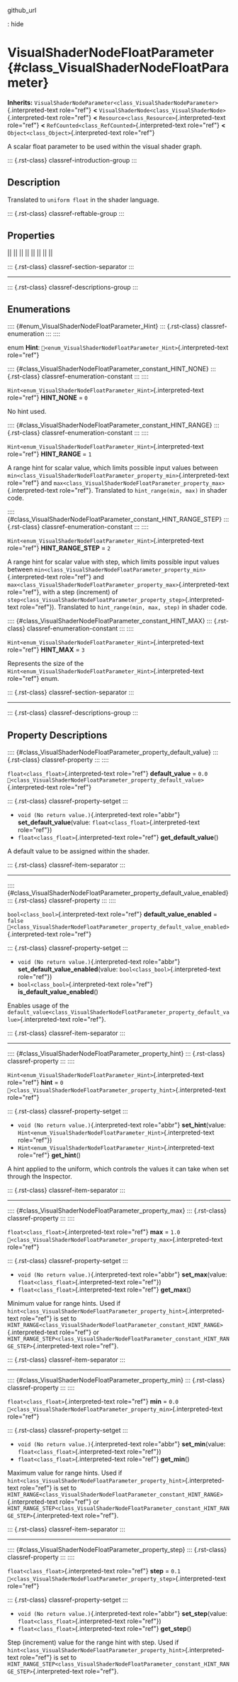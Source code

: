 github_url

:   hide

# VisualShaderNodeFloatParameter {#class_VisualShaderNodeFloatParameter}

**Inherits:**
`VisualShaderNodeParameter<class_VisualShaderNodeParameter>`{.interpreted-text
role="ref"} **\<**
`VisualShaderNode<class_VisualShaderNode>`{.interpreted-text role="ref"}
**\<** `Resource<class_Resource>`{.interpreted-text role="ref"} **\<**
`RefCounted<class_RefCounted>`{.interpreted-text role="ref"} **\<**
`Object<class_Object>`{.interpreted-text role="ref"}

A scalar float parameter to be used within the visual shader graph.

::: {.rst-class}
classref-introduction-group
:::

## Description

Translated to `uniform float` in the shader language.

::: {.rst-class}
classref-reftable-group
:::

## Properties

||
||
||
||
||
||
||
||

::: {.rst-class}
classref-section-separator
:::

------------------------------------------------------------------------

::: {.rst-class}
classref-descriptions-group
:::

## Enumerations

:::: {#enum_VisualShaderNodeFloatParameter_Hint}
::: {.rst-class}
classref-enumeration
:::
::::

enum **Hint**:
`🔗<enum_VisualShaderNodeFloatParameter_Hint>`{.interpreted-text
role="ref"}

:::: {#class_VisualShaderNodeFloatParameter_constant_HINT_NONE}
::: {.rst-class}
classref-enumeration-constant
:::
::::

`Hint<enum_VisualShaderNodeFloatParameter_Hint>`{.interpreted-text
role="ref"} **HINT_NONE** = `0`

No hint used.

:::: {#class_VisualShaderNodeFloatParameter_constant_HINT_RANGE}
::: {.rst-class}
classref-enumeration-constant
:::
::::

`Hint<enum_VisualShaderNodeFloatParameter_Hint>`{.interpreted-text
role="ref"} **HINT_RANGE** = `1`

A range hint for scalar value, which limits possible input values
between
`min<class_VisualShaderNodeFloatParameter_property_min>`{.interpreted-text
role="ref"} and
`max<class_VisualShaderNodeFloatParameter_property_max>`{.interpreted-text
role="ref"}. Translated to `hint_range(min, max)` in shader code.

:::: {#class_VisualShaderNodeFloatParameter_constant_HINT_RANGE_STEP}
::: {.rst-class}
classref-enumeration-constant
:::
::::

`Hint<enum_VisualShaderNodeFloatParameter_Hint>`{.interpreted-text
role="ref"} **HINT_RANGE_STEP** = `2`

A range hint for scalar value with step, which limits possible input
values between
`min<class_VisualShaderNodeFloatParameter_property_min>`{.interpreted-text
role="ref"} and
`max<class_VisualShaderNodeFloatParameter_property_max>`{.interpreted-text
role="ref"}, with a step (increment) of
`step<class_VisualShaderNodeFloatParameter_property_step>`{.interpreted-text
role="ref"}). Translated to `hint_range(min, max, step)` in shader code.

:::: {#class_VisualShaderNodeFloatParameter_constant_HINT_MAX}
::: {.rst-class}
classref-enumeration-constant
:::
::::

`Hint<enum_VisualShaderNodeFloatParameter_Hint>`{.interpreted-text
role="ref"} **HINT_MAX** = `3`

Represents the size of the
`Hint<enum_VisualShaderNodeFloatParameter_Hint>`{.interpreted-text
role="ref"} enum.

::: {.rst-class}
classref-section-separator
:::

------------------------------------------------------------------------

::: {.rst-class}
classref-descriptions-group
:::

## Property Descriptions

:::: {#class_VisualShaderNodeFloatParameter_property_default_value}
::: {.rst-class}
classref-property
:::
::::

`float<class_float>`{.interpreted-text role="ref"} **default_value** =
`0.0`
`🔗<class_VisualShaderNodeFloatParameter_property_default_value>`{.interpreted-text
role="ref"}

::: {.rst-class}
classref-property-setget
:::

- `void (No return value.)`{.interpreted-text role="abbr"}
  **set_default_value**(value: `float<class_float>`{.interpreted-text
  role="ref"})
- `float<class_float>`{.interpreted-text role="ref"}
  **get_default_value**()

A default value to be assigned within the shader.

::: {.rst-class}
classref-item-separator
:::

------------------------------------------------------------------------

:::: {#class_VisualShaderNodeFloatParameter_property_default_value_enabled}
::: {.rst-class}
classref-property
:::
::::

`bool<class_bool>`{.interpreted-text role="ref"}
**default_value_enabled** = `false`
`🔗<class_VisualShaderNodeFloatParameter_property_default_value_enabled>`{.interpreted-text
role="ref"}

::: {.rst-class}
classref-property-setget
:::

- `void (No return value.)`{.interpreted-text role="abbr"}
  **set_default_value_enabled**(value:
  `bool<class_bool>`{.interpreted-text role="ref"})
- `bool<class_bool>`{.interpreted-text role="ref"}
  **is_default_value_enabled**()

Enables usage of the
`default_value<class_VisualShaderNodeFloatParameter_property_default_value>`{.interpreted-text
role="ref"}.

::: {.rst-class}
classref-item-separator
:::

------------------------------------------------------------------------

:::: {#class_VisualShaderNodeFloatParameter_property_hint}
::: {.rst-class}
classref-property
:::
::::

`Hint<enum_VisualShaderNodeFloatParameter_Hint>`{.interpreted-text
role="ref"} **hint** = `0`
`🔗<class_VisualShaderNodeFloatParameter_property_hint>`{.interpreted-text
role="ref"}

::: {.rst-class}
classref-property-setget
:::

- `void (No return value.)`{.interpreted-text role="abbr"}
  **set_hint**(value:
  `Hint<enum_VisualShaderNodeFloatParameter_Hint>`{.interpreted-text
  role="ref"})
- `Hint<enum_VisualShaderNodeFloatParameter_Hint>`{.interpreted-text
  role="ref"} **get_hint**()

A hint applied to the uniform, which controls the values it can take
when set through the Inspector.

::: {.rst-class}
classref-item-separator
:::

------------------------------------------------------------------------

:::: {#class_VisualShaderNodeFloatParameter_property_max}
::: {.rst-class}
classref-property
:::
::::

`float<class_float>`{.interpreted-text role="ref"} **max** = `1.0`
`🔗<class_VisualShaderNodeFloatParameter_property_max>`{.interpreted-text
role="ref"}

::: {.rst-class}
classref-property-setget
:::

- `void (No return value.)`{.interpreted-text role="abbr"}
  **set_max**(value: `float<class_float>`{.interpreted-text role="ref"})
- `float<class_float>`{.interpreted-text role="ref"} **get_max**()

Minimum value for range hints. Used if
`hint<class_VisualShaderNodeFloatParameter_property_hint>`{.interpreted-text
role="ref"} is set to
`HINT_RANGE<class_VisualShaderNodeFloatParameter_constant_HINT_RANGE>`{.interpreted-text
role="ref"} or
`HINT_RANGE_STEP<class_VisualShaderNodeFloatParameter_constant_HINT_RANGE_STEP>`{.interpreted-text
role="ref"}.

::: {.rst-class}
classref-item-separator
:::

------------------------------------------------------------------------

:::: {#class_VisualShaderNodeFloatParameter_property_min}
::: {.rst-class}
classref-property
:::
::::

`float<class_float>`{.interpreted-text role="ref"} **min** = `0.0`
`🔗<class_VisualShaderNodeFloatParameter_property_min>`{.interpreted-text
role="ref"}

::: {.rst-class}
classref-property-setget
:::

- `void (No return value.)`{.interpreted-text role="abbr"}
  **set_min**(value: `float<class_float>`{.interpreted-text role="ref"})
- `float<class_float>`{.interpreted-text role="ref"} **get_min**()

Maximum value for range hints. Used if
`hint<class_VisualShaderNodeFloatParameter_property_hint>`{.interpreted-text
role="ref"} is set to
`HINT_RANGE<class_VisualShaderNodeFloatParameter_constant_HINT_RANGE>`{.interpreted-text
role="ref"} or
`HINT_RANGE_STEP<class_VisualShaderNodeFloatParameter_constant_HINT_RANGE_STEP>`{.interpreted-text
role="ref"}.

::: {.rst-class}
classref-item-separator
:::

------------------------------------------------------------------------

:::: {#class_VisualShaderNodeFloatParameter_property_step}
::: {.rst-class}
classref-property
:::
::::

`float<class_float>`{.interpreted-text role="ref"} **step** = `0.1`
`🔗<class_VisualShaderNodeFloatParameter_property_step>`{.interpreted-text
role="ref"}

::: {.rst-class}
classref-property-setget
:::

- `void (No return value.)`{.interpreted-text role="abbr"}
  **set_step**(value: `float<class_float>`{.interpreted-text
  role="ref"})
- `float<class_float>`{.interpreted-text role="ref"} **get_step**()

Step (increment) value for the range hint with step. Used if
`hint<class_VisualShaderNodeFloatParameter_property_hint>`{.interpreted-text
role="ref"} is set to
`HINT_RANGE_STEP<class_VisualShaderNodeFloatParameter_constant_HINT_RANGE_STEP>`{.interpreted-text
role="ref"}.
